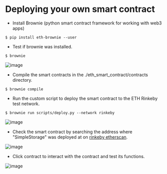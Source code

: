 # Deploying your own smart contract

-  Install Brownie (python smart contract framework for working with web3 apps)

`$ pip install eth-brownie --user`

-  Test if brownie was installed.

`$ brownie`

![image](https://user-images.githubusercontent.com/589439/166167551-bd297fe2-bfd9-4cb7-b709-b1021420ab11.png)

-  Compile the smart contracts in the ./eth_smart_contract/contracts directory.

`$ brownie compile`

-  Run the custom script to deploy the smart contract to the ETH Rinkeby test network.

`$ brownie run scripts/deploy.py --network rinkeby`

![image](https://user-images.githubusercontent.com/589439/166168183-e169b8f0-239f-4516-ba37-0c22f611aed8.png)

-  Check the smart contract by searching the address where "SimpleStorage" was deployed at on <a href="rinkeby.etherscan.io/">rinkeby etherscan</a>.

![image](https://user-images.githubusercontent.com/589439/166168253-53633e42-74d2-4055-b92b-6e687faf1d92.png)

-  Click contract to interact with the contract and test its functions.

![image](https://user-images.githubusercontent.com/589439/166168279-160a9d23-5a5e-4b13-88f9-030863274149.png)
